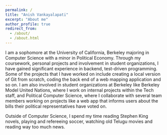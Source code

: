 ```yaml
---
permalink: /
title: "Anish Vankayalapati"
excerpt: "About me"
author_profile: true
redirect_from: 
  - /about/
  - /about.html
---
```


I am a sophomore at the University of California, Berkeley majoring in Computer Science with a minor in Political Economy. Through my coursework, personal projects and involvement in student organizations, I have gained significant experience in backend, test-driven programming. Some of the projects that I have worked on include creating a local version of Git from scratch, coding the back end of a web mapping application and so on. I am also involved in student organizations at Berkeley like Berkeley Model United Nations, where I work on internal projects within the Tech staff, and Political Computer Science, where I collaborate with several team members working on projects like a web app that informs users about the bills their political representatives have voted on.

Outside of Computer Science, I spend my time reading Stephen King novels, playing and refereeing soccer, watching old Telugu movies and reading way too much news.
